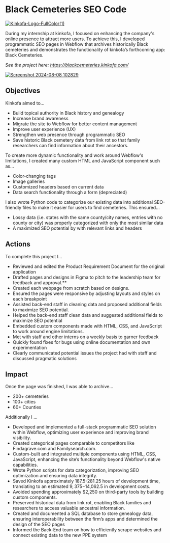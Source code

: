 # Black Cemeteries SEO Code 
[![Kinkofa-Logo-FullColor(1)](https://github.com/user-attachments/assets/bf3c03de-d434-4abc-9dcc-ea3f9198e4fa)](https://kinkofa.com/)

During my internship at kinkofa, I focused on enhancing the company's online presence to attract more users. To achieve this, I developed programmatic SEO pages in Webflow that archives historically Black cemeteries and demonstrates the functionality of kinkofa’s forthcoming app: Black Cemeteries. 

_See the project here: https://blackcemeteries.kinkofa.com/_


[![Screenshot 2024-08-08 102829](https://github.com/user-attachments/assets/4cc4a53b-ecc2-43b0-ae61-e75ea19628a6)](https://blackcemeteries.kinkofa.com/)

## Objectives 

Kinkofa aimed to... 
* Build topical authority in Black history and genealogy
* Increase brand awareness
* Migrate the site to Webflow for better content management
* Improve user experience (UX)
* Strengthen web presence through programmatic SEO
* Save historic Black cemetery data from link rot so that family researchers can find information about their ancestors.


To create more dynamic functionality and work around Webflow's limitations, I created many custom HTML and JavaScript component such as... 
* Color-changing tags 
* Image galleries 
* Customized headers based on current data 
* Data search functionality through a form (depreciated)

I also wrote Python code to categorize our existing data into additional SEO-friendly files to make it easier for users to find cemeteries. This ensured... 
* Lossy data (i.e. states with the same county/city names, entries with no county or city) was properly categorized with only the most similar data
* A maximized SEO potential by with relevant links and headers 


## Actions 
To complete this project I...
* Reviewed and edited the Product Requirement Document for the original application
* Drafted pages and designs in Figma to pitch to the leadership team for feedback and approval.**
* Created each webpage from scratch based on designs.
* Ensured the pages were responsive by adjusting layouts and styles on each breakpoint
* Assisted back-end staff in cleaning data and proposed additional fields to maximize SEO potential.
* Helped the back-end staff clean data and suggested additional fields to maximize SEO potential 
* Embedded custom components made with HTML, CSS, and JavaScript to work around engine limitations.
* Met with staff and other interns on a weekly basis to garner feedback 
* Quickly found fixes for bugs using online documentation and own experimentation 
* Clearly communicated potential issues the project had with staff and discussed pragmatic solutions 


## Impact 
Once the page was finished, I was able to archive... 
* 200+ cemeteries 
* 100+ cities 
* 60+ Counties  

Additionally I ...
* Developed and implemented a full-stack programmatic SEO solution within Webflow, optimizing user experience and improving brand visibility.
* Created categorical pages comparable to competitors like Findagrave.com and Familysearch.com.
* Custom-built and integrated multiple components using HTML, CSS, JavaScript, enhancing the site’s functionality beyond Webflow's native capabilities.
* Wrote Python scripts for data categorization, improving SEO optimization and ensuring data integrity.
* Saved Kinkofa approximately 187.5-281.25 hours of development time, translating to an estimated $9,375-$14,062.5 in development costs.
* Avoided spending approximately $2,250 on third-party tools by building custom components.
* Preserved historical data from link rot, enabling Black families and researchers to access valuable ancestral information.
* Created and documented a SQL database to store genealogy data, ensuring interoperability between the firm’s apps and determined the design of the SEO pages
* Informed the Back-End team on how to efficiently scrape websites and connect existing data to the new PPE system



